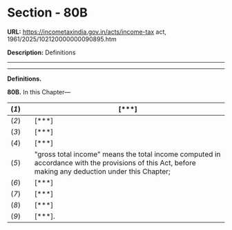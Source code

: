 # Section - 80B

**URL:** https://incometaxindia.gov.in/acts/income-tax act, 1961/2025/102120000000090895.htm

**Description:** Definitions

---

****

**Definitions.**

**80B.** In this Chapter—

(_1_) |  |  [***]  
---|---|---  
(_2_) |  |  [***]  
(_3_) |  |  [***]  
(_4_) |  |  [***]  
(_5_) |  |  "gross total income" means the total income computed in accordance with the provisions of this Act, before making any deduction under this Chapter;  
(_6_) |  |  [***]  
(_7_) |  |  [***]  
(_8_) |  |  [***]  
(_9_) |  |  [***].